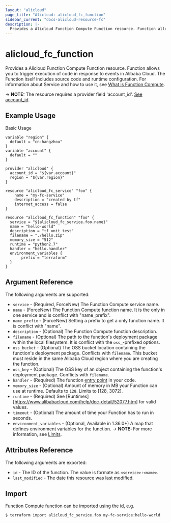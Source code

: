 ```yaml
---
layout: "alicloud"
page_title: "Alicloud: alicloud_fc_function"
sidebar_current: "docs-alicloud-resource-fc"
description: |-
  Provides a Alicloud Function Compute Function resource. Function allows you to trigger execution of code in response to events in Alibaba Cloud. The Function itself includes source code and runtime configuration.
---
```


# alicloud\_fc\_function

Provides a Alicloud Function Compute Function resource. Function allows you to trigger execution of code in response to events in Alibaba Cloud. The Function itself includes source code and runtime configuration.
 For information about Service and how to use it, see [What is Function Compute](https://www.alibabacloud.com/help/doc-detail/52895.htm).

-> **NOTE:** The resource requires a provider field 'account_id'. [See account_id](https://www.terraform.io/docs/providers/alicloud/index.html#account_id).

## Example Usage

Basic Usage

```
variable "region" {
  default = "cn-hangzhou"
}
variable "account" {
  default = ""
}

provider "alicloud" {
  account_id = "${var.account}"
  region = "${var.region}"
}

resource "alicloud_fc_service" "foo" {
    name = "my-fc-service"
    description = "created by tf"
    internet_access = false
}

resource "alicloud_fc_function" "foo" {
  service = "${alicloud_fc_service.foo.name}"
  name = "hello-world"
  description = "tf unit test"
  filename = "./hello.zip"
  memory_size = "512"
  runtime = "python2.7"
  handler = "hello.handler"
  environment_variables {
       prefix = "terraform"
  }
}
```
## Argument Reference

The following arguments are supported:

* `service` - (Required, ForceNew) The Function Compute service name.
* `name` - (ForceNew) The Function Compute function name. It is the only in one service and is conflict with "name_prefix".
* `name_prefix` - (ForceNew) Setting a prefix to get a only function name. It is conflict with "name".
* `description` - (Optional) The Function Compute function description.
* `filename` - (Optional) The path to the function's deployment package within the local filesystem. It is conflict with the `oss_`-prefixed options.
* `oss_bucket` - (Optional) The OSS bucket location containing the function's deployment package. Conflicts with `filename`. This bucket must reside in the same Alibaba Cloud region where you are creating the function.
* `oss_key` - (Optional) The OSS key of an object containing the function's deployment package. Conflicts with `filename`.
* `handler` - (Required) The function [entry point](https://www.alibabacloud.com/help/doc-detail/62213.htm) in your code.
* `memory_size` - (Optional) Amount of memory in MB your Function can use at runtime. Defaults to `128`. Limits to [128, 3072].
* `runtime` - (Required) See [Runtimes][https://www.alibabacloud.com/help/doc-detail/52077.htm] for valid values.
* `timeout` - (Optional) The amount of time your Function has to run in seconds.
* `environment_variables` - (Optional, Available in 1.36.0+) A map that defines environment variables for the function.
-> **NOTE:** For more information, see [Limits](https://www.alibabacloud.com/help/doc-detail/51907.htm).

## Attributes Reference

The following arguments are exported:

* `id` - The ID of the function. The value is formate as `<service>:<name>`.
* `last_modified` - The date this resource was last modified.

## Import

Function Compute function can be imported using the id, e.g.

```
$ terraform import alicloud_fc_service.foo my-fc-service:hello-world
```
